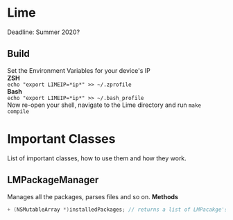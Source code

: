 # Lime
Deadline: Summer 2020?

## Build
Set the Environment Variables for your device's IP  
**ZSH**  
```echo "export LIMEIP=*ip*" >> ~/.zprofile```  
**Bash**  
```echo "export LIMEIP=*ip*" >> ~/.bash_profile```  
Now re-open your shell, navigate to the Lime directory and run ```make compile```

# Important Classes
List of important classes, how to use them and how they work.

## LMPackageManager
Manages all the packages, parses files and so on.
**Methods**
```objectivec
+ (NSMutableArray *)installedPackages; // returns a list of LMPacakge's with all installed packages
```

